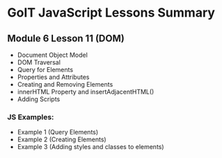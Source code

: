 # GoIT JavaScript Lessons Summary

## Module 6 Lesson 11 (DOM)

- Document Object Model
- DOM Traversal
- Query for Elements
- Properties and Attributes
- Creating and Removing Elements
- innerHTML Property and insertAdjacentHTML()
- Adding Scripts

### JS Examples:

- Example 1 (Query Elements)
- Example 2 (Creating Elements)
- Example 3 (Adding styles and classes to elements)
